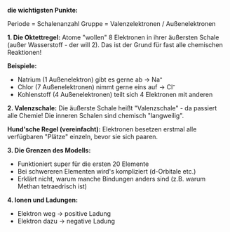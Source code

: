 **die wichtigsten Punkte:**

Periode = Schalenanzahl
Gruppe = Valenzelektronen / Außenelektronen

**1. Die Oktettregel:** Atome "wollen" 8 Elektronen in ihrer äußersten Schale (außer Wasserstoff - der will 2). Das ist der Grund für fast alle chemischen Reaktionen!

**Beispiele:**

- Natrium (1 Außenelektron) gibt es gerne ab → Na⁺
- Chlor (7 Außenelektronen) nimmt gerne eins auf → Cl⁻
- Kohlenstoff (4 Außenelektronen) teilt sich 4 Elektronen mit anderen

**2. Valenzschale:** Die äußerste Schale heißt "Valenzschale" - da passiert alle Chemie! Die inneren Schalen sind chemisch "langweilig".

**Hund'sche Regel (vereinfacht):** Elektronen besetzen erstmal alle verfügbaren "Plätze" einzeln, bevor sie sich paaren.

**3. Die Grenzen des Modells:**

- Funktioniert super für die ersten 20 Elemente
- Bei schwereren Elementen wird's kompliziert (d-Orbitale etc.)
- Erklärt nicht, warum manche Bindungen anders sind (z.B. warum Methan tetraedrisch ist)

**4. Ionen und Ladungen:**

- Elektron weg → positive Ladung
- Elektron dazu → negative Ladung
